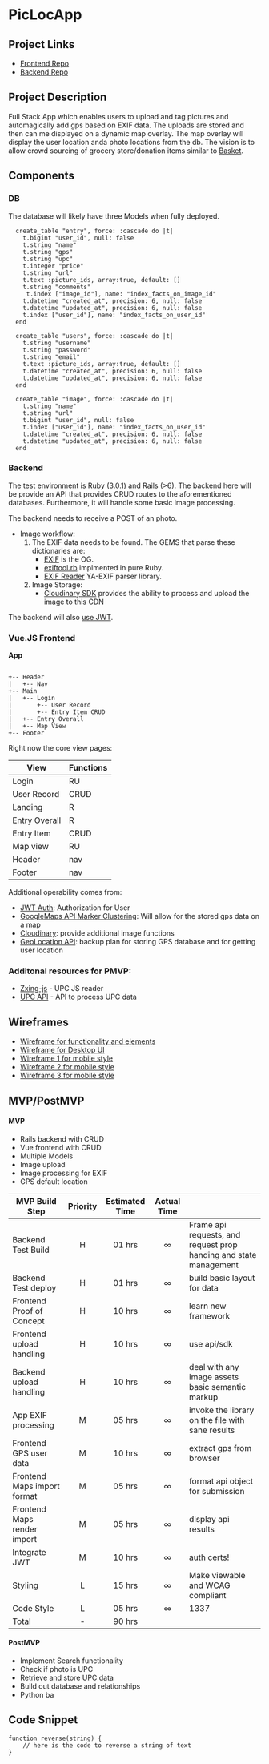 # PicLocApp

## Project Links

- [Frontend Repo](https://github.com/squirrellypenguin/capstone)
- [Backend Repo](https://github.com/squirrellypenguin/manyruby)
## Project Description

Full Stack App which enables users to upload and tag pictures and automagically add gps based on EXIF data.  The uploads are stored and then can me displayed on a dynamic map overlay.  The map overlay will display the user location anda photo locations from the db.  The vision is to allow crowd sourcing of grocery store/donation items similar to [Basket](https://basket.com/).

## Components

### DB
The database will likely have three Models when fully deployed.  

```
  create_table "entry", force: :cascade do |t|
    t.bigint "user_id", null: false
    t.string "name"
    t.string "gps"
    t.string "upc"
    t.integer "price"
    t.string "url"
    t.text :picture_ids, array:true, default: [] 
    t.string "comments"
     t.index ["image_id"], name: "index_facts_on_image_id"
    t.datetime "created_at", precision: 6, null: false
    t.datetime "updated_at", precision: 6, null: false
    t.index ["user_id"], name: "index_facts_on_user_id"
  end

  create_table "users", force: :cascade do |t|
    t.string "username"
    t.string "password"
    t.string "email"
    t.text :picture_ids, array:true, default: [] 
    t.datetime "created_at", precision: 6, null: false
    t.datetime "updated_at", precision: 6, null: false
  end
  
  create_table "image", force: :cascade do |t|
    t.string "name"
    t.string "url"
    t.bigint "user_id", null: false
    t.index ["user_id"], name: "index_facts_on_user_id"
    t.datetime "created_at", precision: 6, null: false
    t.datetime "updated_at", precision: 6, null: false
  end

```

### Backend

The test environment is Ruby (3.0.1) and Rails (>6).  The backend here will be provide an API that provides CRUD routes to the aforementioned databases.  Furthermore, it will handle some basic image processing.  

The backend needs to receive a POST of an photo.

- Image workflow:
	1. The EXIF data needs to be found. The GEMS that parse these dictionaries are: 
		* [EXIF](https://github.com/tonytonyjan/exif) is the OG.
		* [exiftool.rb](https://github.com/exiftool-rb/exiftool.rb) implmented in pure Ruby.
		* [EXIF Reader](https://github.com/remvee/exifr) YA-EXIF parser library.
	2. Image Storage:
		* [Cloudinary SDK](https://cloudinary.com/documentation/rails_integration) provides the ability to process and upload the image to this CDN

The backend will also [use JWT](https://dev.to/alexmercedcoder/ruby-on-rails-api-with-jwt-auth-tutorial-go2).  
	
###  Vue.JS Frontend

**App**
```

+-- Header
|   +-- Nav
+-- Main
|   +-- Login 
|       +-- User Record
|       +-- Entry Item CRUD
|   +-- Entry Overall
|   +-- Map View
+-- Footer
```

Right now the core view pages:

| View | Functions |
| --- | ----------- |
| Login | RU |
| User Record | CRUD |
| Landing | R |
| Entry Overall | R|
| Entry Item | CRUD |
| Map view | RU |
| Header | nav |
| Footer | nav |

Additional operability comes from:

- [JWT Auth](https://jwt.io/introduction): Authorization for User
- [GoogleMaps API Marker Clustering](https://developers.google.com/maps/documentation/javascript/marker-clustering): Will allow for the stored gps data on a map
- [Cloudinary](https://cloudinary.com/documentation/): provide  additional image functions
- [GeoLocation API](https://developer.mozilla.org/en-US/docs/Web/API/Geolocation_API): backup plan for storing GPS database and for getting user location 
	
### Additonal resources for PMVP:
- [Zxing-js](https://dev.to/morinoko/qr-code-reader-on-rails-5816) - UPC JS reader
- [UPC API](https://account.cloudmersive.com/default) - API to process UPC data


## Wireframes
- [Wireframe for functionality and elements](https://www.behance.net/gallery/105110359/ScanBuy-mobile-app?tracking_source=search_projects_recommended%7Cmap%20app)
- [Wireframe for Desktop UI](https://www.behance.net/gallery/77794611/Find-Vehicle-Inspections-Center?tracking_source=search_projects_recommended%7Cmap%20view%20program%20)
- [Wireframe 1 for mobile style](https://www.behance.net/gallery/117354953/On-demand-service-mobile-app?tracking_source=search_projects_recommended%7Cmap+app)
- [Wireframe 2 for mobile style](https://www.behance.net/gallery/106091453/Parking-App?tracking_source=search_projects_recommended%7Cmap%20app)
- [Wireframe 3 for mobile style](https://www.behance.net/gallery/120271463/Apartment-Search-App-Roomates-Oriented?tracking_source=search_projects_recommended%7Cmap%20app)


## MVP/PostMVP

#### MVP 
- Rails backend with CRUD 
- Vue frontend with CRUD
- Multiple Models
- Image upload  
- Image processing for EXIF
- GPS default location 


| MVP Build Step | Priority | Estimated Time | Actual Time |  |
| --- | :---: |  :---: | :---: | --- |
| Backend Test Build | H | 01 hrs | ∞  | Frame api requests, and request prop handing and state management|
| Backend Test deploy | H | 01 hrs | ∞ | build basic layout for data |
| Frontend Proof of Concept | H | 10 hrs| ∞  | learn new framework |
| Frontend upload handling | H |10 hrs | ∞  | use api/sdk |
| Backend upload handling | H | 10 hrs| ∞  | deal with any image assets basic semantic markup |
| App EXIF processing | M | 05 hrs| ∞  | invoke the library on the file with sane results |
| Frontend GPS user data | M | 10 hrs| ∞  | extract gps from browser |
| Frontend Maps import format | M | 05 hrs| ∞  | format api object for submission |
| Frontend Maps render import | M | 05 hrs| ∞  |  display api results |
| Integrate JWT | M | 10 hrs | ∞ | auth certs!|
| Styling | L | 15 hrs | ∞  | Make viewable and WCAG compliant |
| Code Style | L | 05 hrs | ∞ | 1337 |
| Total | - | 90 hrs |  | |


#### PostMVP 
- Implement Search functionality
- Check if photo is UPC
- Retrieve and store UPC data
- Build out database and relationships
- Python ba

## Code Snippet

```
function reverse(string) {
	// here is the code to reverse a string of text
}
```

